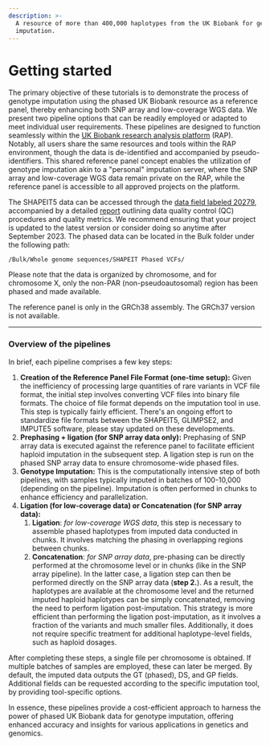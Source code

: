 ```yaml
---
description: >-
  A resource of more than 400,000 haplotypes from the UK Biobank for genotype
  imputation.
---
```


# Getting started

The primary objective of these tutorials is to demonstrate the process of genotype imputation using the phased UK Biobank resource as a reference panel, thereby enhancing both SNP array and low-coverage WGS data. We present two pipeline options that can be readily employed or adapted to meet individual user requirements. These pipelines are designed to function seamlessly within the [UK Biobank research analysis platform](https://ukbiobank.dnanexus.com/l) (RAP). Notably, all users share the same resources and tools within the RAP environment, though the data is de-identified and accompanied by pseudo-identifiers. This shared reference panel concept enables the utilization of genotype imputation akin to a "personal" imputation server, where the SNP array and low-coverage WGS data remain private on the RAP, while the reference panel is accessible to all approved projects on the platform.

The SHAPEIT5 data can be accessed through the [data field labeled 20279](https://biobank.ndph.ox.ac.uk/ukb/field.cgi?id=20279), accompanied by a detailed [report](https://biobank.ndph.ox.ac.uk/ukb/refer.cgi?id=1910) outlining data quality control (QC) procedures and quality metrics. We recommend ensuring that your project is updated to the latest version or consider doing so anytime after September 2023. The phased data can be located in the Bulk folder under the following path:

`/Bulk/Whole genome sequences/SHAPEIT Phased VCFs/`

Please note that the data is organized by chromosome, and for chromosome X, only the non-PAR (non-pseudoautosomal) region has been phased and made available.

The reference panel is only in the GRCh38 assembly. The GRCh37 version is not available.

***

### Overview of the pipelines

In brief, each pipeline comprises a few key steps:

1. **Creation of the Reference Panel File Format (one-time setup):** Given the inefficiency of processing large quantities of rare variants in VCF file format, the initial step involves converting VCF files into binary file formats. The choice of file format depends on the imputation tool in use. This step is typically fairly efficient. There's an ongoing effort to standardize file formats between the SHAPEIT5, GLIMPSE2, and IMPUTE5 software, please stay updated on these developments.
2. **Prephasing + ligation (for SNP array data only):** Prephasing of SNP array data is executed against the reference panel to facilitate efficient haploid imputation in the subsequent step. A ligation step is run on the phased SNP array data to ensure chromosome-wide phased files.
3. **Genotype Imputation:** This is the computationally intensive step of both pipelines, with samples typically imputed in batches of 100-10,000 (depending on the pipeline). Imputation is often performed in chunks to enhance efficiency and parallelization.
4. **Ligation (for low-coverage data) or Concatenation (for SNP array data):**&#x20;
   1. **Ligation**: _for low-coverage WGS data_, this step is necessary to assemble phased haplotypes from imputed data conducted in chunks. It involves matching the phasing in overlapping regions between chunks.&#x20;
   2. **Concatenation**: _for SNP array data_, pre-phasing can be directly performed at the chromosome level or in chunks (like in the SNP array pipeline). In the latter case, a ligation step can then be performed directly on the SNP array data (**step 2.**). As a result, the haplotypes are available at the chromosome level and the returned imputed haploid haplotypes can be simply concatenated, removing the need to perform ligation post-imputation. This strategy is more efficient than performing the ligation post-imputation, as it involves a fraction of the variants and much smaller files. Additionally, it does not require specific treatment for additional haplotype-level fields, such as haploid dosages.

After completing these steps, a single file per chromosome is obtained. If multiple batches of samples are employed, these can later be merged. By default, the imputed data outputs the GT (phased), DS, and GP fields. Additional fields can be requested according to the specific imputation tool, by providing tool-specific options.

In essence, these pipelines provide a cost-efficient approach to harness the power of phased UK Biobank data for genotype imputation, offering enhanced accuracy and insights for various applications in genetics and genomics.

